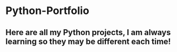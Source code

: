 # Python-Portfolio
## Here are all my Python projects, I am always learning so they may be different each time!
